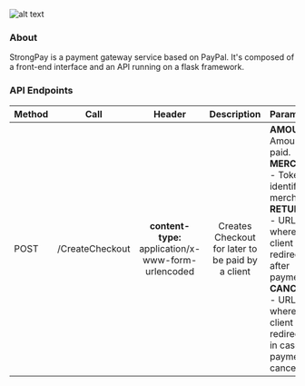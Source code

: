 ![alt text](http://code.ua.pt/projects/es1819-stroam/repository/revisions/master/raw/payment/payment/static/images/logo.png)

### About
StrongPay is a payment gateway service based on PayPal. It's composed of a front-end interface and an API running on a flask framework.  


### API Endpoints

| Method        | Call           | Header |Description  | Parameters |
| ------------- | :------------: | :----------: | :----------: | :--------- |
| POST    | /CreateCheckout | **content-type:** <br> application/x-www-form-urlencoded | Creates Checkout <br> for later to be paid by a client | **AMOUNT** - Amount to be paid. <br/> **MERCHANT** - Token that identifies the merchant. <br/> **RETURN_URL** - URL to where the client is redirected to after payment. <br/> **CANCEL_URL** - URL to where the client is redirected to in case the payment in cancelled.
